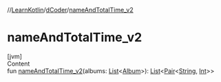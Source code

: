 //[LearnKotlin](../index.md)/[dCoder](index.md)/[nameAndTotalTime_v2](name-and-total-time_v2.md)



# nameAndTotalTime_v2  
[jvm]  
Content  
fun [nameAndTotalTime_v2](name-and-total-time_v2.md)(albums: [List](https://kotlinlang.org/api/latest/jvm/stdlib/kotlin.collections/-list/index.html)<[Album](-album/index.md)>): [List](https://kotlinlang.org/api/latest/jvm/stdlib/kotlin.collections/-list/index.html)<[Pair](https://kotlinlang.org/api/latest/jvm/stdlib/kotlin/-pair/index.html)<[String](https://kotlinlang.org/api/latest/jvm/stdlib/kotlin/-string/index.html), [Int](https://kotlinlang.org/api/latest/jvm/stdlib/kotlin/-int/index.html)>>  



